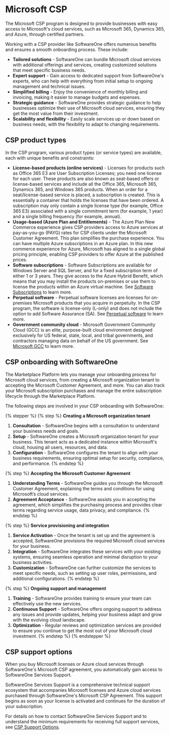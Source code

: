 # Microsoft CSP

The Microsoft CSP program is designed to provide businesses with easy access to Microsoft's cloud services, such as Microsoft 365, Dynamics 365, and Azure, through certified partners.

Working with a CSP provider like SoftwareOne offers numerous benefits and ensures a smooth onboarding process. These include:

* **Tailored solutions** - SoftwareOne can bundle Microsoft cloud services with additional offerings and services, creating customized solutions that meet specific business needs.
* **Expert support** - Gain access to dedicated support from SoftwareOne's experts, who can help with everything from initial setup to ongoing management and technical issues.
* **Simplified billing** - Enjoy the convenience of monthly billing and invoicing, making it easier to manage budgets and expenses.
* **Strategic guidance** - SoftwareOne provides strategic guidance to help businesses optimize their use of Microsoft cloud services, ensuring they get the most value from their investment.
* **Scalability and flexibility** - Easily scale services up or down based on business needs, with the flexibility to adapt to changing requirements.

## CSP product types <a href="#csp-products" id="csp-products"></a>

In the CSP program, various product types (or service types) are available, each with unique benefits and constraints:

* **License-based products (online services)** - Licenses for products such as Office 365 E3 are User Subscription Licenses; you need one license for each user. These products are also known as seat-based offers or license-based services and include all the Office 365, Microsoft 365, Dynamics 365, and Windows 365 products. When an order for a seat/license-based service is placed, a subscription is created. This is essentially a container that holds the licenses that have been ordered. A subscription may only contain a single license type (for example, Office 365 E3) associated with a single commitment term (for example, 1 year) and a single billing frequency (for example, annual).
* **Usage-based (Azure Plan and Entitlements)** - The Azure Plan New Commerce experience gives CSP providers access to Azure services at pay-as-you-go (PAYG) rates for CSP clients under the Microsoft Customer Agreement. This plan simplifies the purchase experience. You can have multiple Azure subscriptions in an Azure plan. In this new commerce experience for Azure, Microsoft has aligned to a single global pricing principle, enabling CSP providers to offer Azure at the published prices.
* **Software subscriptions** - Software Subscriptions are available for Windows Server and SQL Server, and for a fixed subscription term of either 1 or 3 years. They give access to the Azure Hybrid Benefit, which means that you may install the products on-premises or use them to license the products within an Azure virtual machine. See [Software Subscriptions](software-subscriptions/) to learn more.
* **Perpetual software** - Perpetual software licenses are licenses for on-premises Microsoft products that you acquire in perpetuity. In the CSP program, the software is license-only (L-only) and does not include the option to add Software Assurance (SA). See [Perpetual software](perpetual-software/) to learn more.
* **Government community cloud** - Microsoft Government Community Cloud (GCC) is an elite, purpose-built cloud environment designed exclusively for US federal, state, local, and tribal governments, and contractors managing data on behalf of the US government. See [Microsoft GCC](microsoft-gcc.md) to learn more.

## CSP onboarding with SoftwareOne <a href="#csp-onboarding-with-softwareone" id="csp-onboarding-with-softwareone"></a>

The Marketplace Platform lets you manage your onboarding process for Microsoft cloud services, from creating a Microsoft organization tenant to accepting the Microsoft Customer Agreement, and more. You can also track your Microsoft subscription purchases and manage the entire subscription lifecycle through the Marketplace Platform.&#x20;

The following steps are involved in your CSP onboarding with SoftwareOne:

{% stepper %}
{% step %}
**Creating a Microsoft organization tenant**

1. **Consultation** - SoftwareOne begins with a consultation to understand your business needs and goals.
2. **Setup** - SoftwareOne creates a Microsoft organization tenant for your business. This tenant acts as a dedicated instance within Microsoft's cloud, housing all users, resources, and data.
3. **Configuration** - SoftwareOne configures the tenant to align with your business requirements, ensuring optimal setup for security, compliance, and performance.
{% endstep %}

{% step %}
**Accepting the Microsoft Customer Agreement**

1. **Understanding Terms** - SoftwareOne guides you through the Microsoft Customer Agreement, explaining the terms and conditions for using Microsoft’s cloud services.
2. **Agreement Acceptance** - SoftwareOne assists you in accepting the agreement, which simplifies the purchasing process and provides clear terms regarding service usage, data privacy, and compliance.
{% endstep %}

{% step %}
**Service provisioning and integration**

1. **Service Activation** - Once the tenant is set up and the agreement is accepted, SoftwareOne provisions the required Microsoft cloud services for your business.
2. **Integration** - SoftwareOne integrates these services with your existing systems, ensuring seamless operation and minimal disruption to your business activities.
3. **Customization** - SoftwareOne can further customize the services to meet specific needs, such as setting up user roles, permissions, and additional configurations.
{% endstep %}

{% step %}
**Ongoing support and management**

1. **Training** - SoftwareOne provides training to ensure your team can effectively use the new services.
2. **Continuous Support** - SoftwareOne offers ongoing support to address any issues and provide updates, helping your business adapt and grow with the evolving cloud landscape.
3. **Optimization** - Regular reviews and optimization services are provided to ensure you continue to get the most out of your Microsoft cloud investment.
{% endstep %}
{% endstepper %}

## CSP support options <a href="#csp-and-granular-delegated-admin-privileges" id="csp-and-granular-delegated-admin-privileges"></a>

When you buy Microsoft licenses or Azure cloud services through SoftwareOne's Microsoft CSP agreement, you automatically gain access to SoftwareOne Services Support.&#x20;

SoftwareOne Services Support is a comprehensive technical support ecosystem that accompanies Microsoft licenses and Azure cloud services purchased through SoftwareOne's Microsoft CSP Agreement. This support begins as soon as your license is activated and continues for the duration of your subscription.&#x20;

For details on how to contact SoftwareOne Services Support and to understand the minimum requirements for receiving full support services, see [CSP Support Options](csp-support-options.md).

